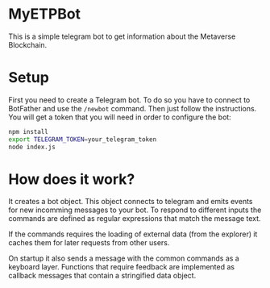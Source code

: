 # MyETPBot
This is a simple telegram bot to get information about the Metaverse Blockchain.

# Setup
First you need to create a Telegram bot. To do so you have to connect to BotFather and use the `/newbot` command. Then just follow the instructions. You will get a token that you will need in order to configure the bot:

``` bash
npm install
export TELEGRAM_TOKEN=your_telegram_token
node index.js
```

# How does it work?
It creates a bot object. This object connects to telegram and emits events for new incomming messages to your bot. To respond to different inputs the commands are defined as regular expressions that match the message text.

If the commands requires the loading of external data (from the explorer) it caches them for later requests from other users.

On startup it also sends a message with the common commands as a keyboard layer. Functions that require feedback are implemented as callback messages that contain a stringified data object.
